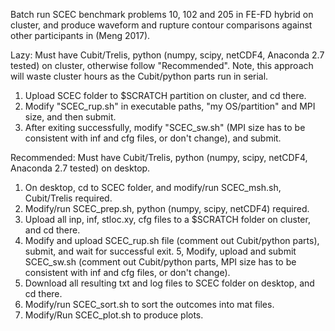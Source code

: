 Batch run SCEC benchmark problems 10, 102 and 205 in FE-FD hybrid on cluster, and produce waveform and rupture contour comparisons against other participants in (Meng 2017).

Lazy: Must have Cubit/Trelis, python (numpy, scipy, netCDF4, Anaconda 2.7 tested) on cluster, otherwise follow "Recommended". Note, this approach will waste cluster hours as the Cubit/python parts run in serial.
1. Upload SCEC folder to $SCRATCH partition on cluster, and cd there.
2. Modify "SCEC_rup.sh" in executable paths, "my OS/partition" and MPI size, and then submit.
3. After exiting successfully, modify "SCEC_sw.sh" (MPI size has to be consistent with inf and cfg files, or don't change), and submit.

Recommended: Must have Cubit/Trelis, python (numpy, scipy, netCDF4, Anaconda 2.7 tested) on desktop. 
1. On desktop, cd to SCEC folder, and modify/run SCEC_msh.sh, Cubit/Trelis required.
2. Modify/run SCEC_prep.sh, python (numpy, scipy, netCDF4) required.
3. Upload all inp, inf, stloc.xy, cfg files to a $SCRATCH folder on cluster, and cd there.
4. Modify and upload SCEC_rup.sh file (comment out Cubit/python parts), submit, and wait for successful exit.
5, Modify, upload and submit SCEC_sw.sh (comment out Cubit/python parts, MPI size has to be consistent with inf and cfg files, or don't change).
6. Download all resulting txt and log files to SCEC folder on desktop, and cd there. 
7. Modify/run SCEC_sort.sh to sort the outcomes into mat files.
8. Modify/Run SCEC_plot.sh to produce plots.
